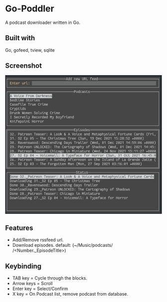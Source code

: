 # Go-Poddler
A podcast downloader written in Go.

## Built with
Go, gofeed, tview, sqlite

## Screenshot
![](screenshot/go-poddler.png)

## Features
- Add/Remove rssfeed url.
- Download episodes.
    default: (~/Music/podcasts/ <PodcastTitle> /<Number._EpisodeTitle>)

## Keybinding
- TAB key    = Cycle through the blocks.
- Arrow keys = Scroll
- Enter key  = Select/Confirm
- X key      = On Podcast list, remove podcast from database.
